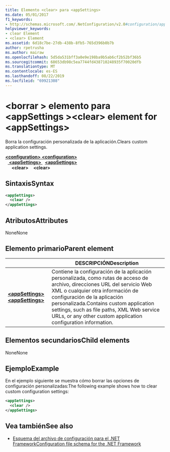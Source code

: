 ```yaml
---
title: Elemento <clear> para <appSettings>
ms.date: 05/01/2017
f1_keywords:
- http://schemas.microsoft.com/.NetConfiguration/v2.0#configuration/appSettings/clear
helpviewer_keywords:
- clear Element
- <clear> Element
ms.assetid: 6d18c7be-27db-438b-8fb5-765d396b0b7b
author: rpetrusha
ms.author: mairaw
ms.openlocfilehash: 5d5da531bff3a0e9e198ba9b5ab6cf2b52bf36b5
ms.sourcegitcommit: 68653db98c5ea7744fd438710248935f70020dfb
ms.translationtype: MT
ms.contentlocale: es-ES
ms.lasthandoff: 08/22/2019
ms.locfileid: "69921308"
---
```

# <a name="clear-element-for-appsettings"></a><span data-ttu-id="f9c4e-102">\<borrar > elemento para \<appSettings ></span><span class="sxs-lookup"><span data-stu-id="f9c4e-102">\<clear> element for \<appSettings></span></span>

<span data-ttu-id="f9c4e-103">Borra la configuración personalizada de la aplicación.</span><span class="sxs-lookup"><span data-stu-id="f9c4e-103">Clears custom application settings.</span></span>

<span data-ttu-id="f9c4e-104">[ **\<configuration>** ](../configuration-element.md) </span><span class="sxs-lookup"><span data-stu-id="f9c4e-104">[**\<configuration>**](../configuration-element.md) </span></span>  
<span data-ttu-id="f9c4e-105">&nbsp;&nbsp;[ **\<appSettings>** ](appsettings-element-for-configuration.md) </span><span class="sxs-lookup"><span data-stu-id="f9c4e-105">&nbsp;&nbsp;[**\<appSettings>**](appsettings-element-for-configuration.md) </span></span>  
<span data-ttu-id="f9c4e-106">&nbsp;&nbsp;&nbsp;&nbsp; **\<clear>**</span><span class="sxs-lookup"><span data-stu-id="f9c4e-106">&nbsp;&nbsp;&nbsp;&nbsp;**\<clear>**</span></span>

## <a name="syntax"></a><span data-ttu-id="f9c4e-107">Sintaxis</span><span class="sxs-lookup"><span data-stu-id="f9c4e-107">Syntax</span></span>

```xml
<appSettings>
  <clear />
</appSettings>
```

## <a name="attributes"></a><span data-ttu-id="f9c4e-108">Atributos</span><span class="sxs-lookup"><span data-stu-id="f9c4e-108">Attributes</span></span>

<span data-ttu-id="f9c4e-109">None</span><span class="sxs-lookup"><span data-stu-id="f9c4e-109">None</span></span>

## <a name="parent-element"></a><span data-ttu-id="f9c4e-110">Elemento primario</span><span class="sxs-lookup"><span data-stu-id="f9c4e-110">Parent element</span></span>

|     | <span data-ttu-id="f9c4e-111">DESCRIPCIÓN</span><span class="sxs-lookup"><span data-stu-id="f9c4e-111">Description</span></span> |
| --- | ----------- |
| [<span data-ttu-id="f9c4e-112"> **\<appSettings>** </span><span class="sxs-lookup"><span data-stu-id="f9c4e-112">**\<appSettings>**</span></span>](appsettings-element-for-configuration.md) | <span data-ttu-id="f9c4e-113">Contiene la configuración de la aplicación personalizada, como rutas de acceso de archivo, direcciones URL del servicio Web XML o cualquier otra información de configuración de la aplicación personalizada.</span><span class="sxs-lookup"><span data-stu-id="f9c4e-113">Contains custom application settings, such as file paths, XML Web service URLs, or any other custom application configuration information.</span></span> |

## <a name="child-elements"></a><span data-ttu-id="f9c4e-114">Elementos secundarios</span><span class="sxs-lookup"><span data-stu-id="f9c4e-114">Child elements</span></span>

<span data-ttu-id="f9c4e-115">None</span><span class="sxs-lookup"><span data-stu-id="f9c4e-115">None</span></span>

## <a name="example"></a><span data-ttu-id="f9c4e-116">Ejemplo</span><span class="sxs-lookup"><span data-stu-id="f9c4e-116">Example</span></span>

<span data-ttu-id="f9c4e-117">En el ejemplo siguiente se muestra cómo borrar las opciones de configuración personalizadas:</span><span class="sxs-lookup"><span data-stu-id="f9c4e-117">The following example shows how to clear custom configuration settings:</span></span>

```xml
<appSettings>
  <clear />
</appSettings>
```

## <a name="see-also"></a><span data-ttu-id="f9c4e-118">Vea también</span><span class="sxs-lookup"><span data-stu-id="f9c4e-118">See also</span></span>

- [<span data-ttu-id="f9c4e-119">Esquema del archivo de configuración para el .NET Framework</span><span class="sxs-lookup"><span data-stu-id="f9c4e-119">Configuration file schema for the .NET Framework</span></span>](../index.md)
